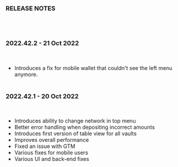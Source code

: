 ### RELEASE NOTES
<BR/><BR/>

### 2022.42.2 - 21 Oct 2022
<BR/>

- Introduces a fix for mobile wallet that couldn't see the left menu anymore.
<BR/><BR/>

### 2022.42.1 - 20 Oct 2022
<BR/>

- Introduces ability to change network in top menu
- Better error handling when depositing incorrect amounts
- Introduces first version of table view for all vaults
- Improves overall performance
- Fixed an issue with GTM
- Various fixes for mobile users
- Various UI and back-end fixes


 

